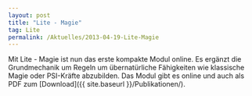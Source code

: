 ```yaml
---
layout: post
title: "Lite - Magie"
tag: Lite
permalink: /Aktuelles/2013-04-19-Lite-Magie
---
```



Mit Lite - Magie ist nun das erste kompakte Modul online. Es ergänzt die Grundmechanik um Regeln um übernatürliche Fähigkeiten wie klassische Magie oder PSI-Kräfte abzubilden. Das Modul gibt es online und auch als PDF zum [Download]({{ site.baseurl }}/Publikationen/).


